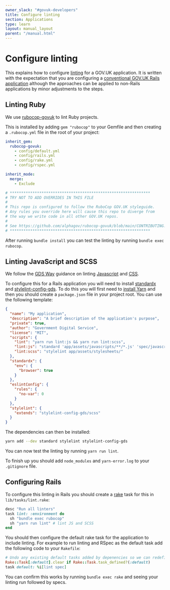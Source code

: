 ```yaml
---
owner_slack: "#govuk-developers"
title: Configure linting
section: Applications
type: learn
layout: manual_layout
parent: "/manual.html"
---
```


# Configure linting

This explains how to configure [linting][] for a GOV.UK application. It is
written with the expectation that you are configuring a
[conventional GOV.UK Rails application][rails] although the approaches
can be applied to non-Rails applications by minor adjustments to the steps.

[linting]: https://en.wikipedia.org/wiki/Lint_(software)
[rails]: /manual/conventions-for-rails-applications.html

## Linting Ruby

We use [rubocop-govuk](https://github.com/alphagov/rubocop-govuk) to lint Ruby
projects.

This is installed by adding `gem "rubocop"` to your Gemfile and then creating a
`.rubocop.yml` file in the root of your project:

```yaml
inherit_gem:
  rubocop-govuk:
    - config/default.yml
    - config/rails.yml
    - config/rake.yml
    - config/rspec.yml

inherit_mode:
  merge:
    - Exclude

# **************************************************************
# TRY NOT TO ADD OVERRIDES IN THIS FILE
#
# This repo is configured to follow the RuboCop GOV.UK styleguide.
# Any rules you override here will cause this repo to diverge from
# the way we write code in all other GOV.UK repos.
#
# See https://github.com/alphagov/rubocop-govuk/blob/main/CONTRIBUTING.md
# **************************************************************
```

After running `bundle install` you can test the linting by running
`bundle exec rubocop`.

## Linting JavaScript and SCSS

We follow the [GDS Way](https://gds-way.cloudapps.digital/) guidance
on linting [Javascript][gds-way-js] and [CSS][gds-way-css].

To configure this for a Rails application you will need to install
[standardx][] and [stylelint-config-gds][]. To do this you will first need to
[install Yarn][yarn-install] and then you should create a `package.json` file
in your project root. You can use the following template:

```json
{
  "name": "My application",
  "description": "A brief description of the application's purpose",
  "private": true,
  "author": "Government Digital Service",
  "license": "MIT",
  "scripts": {
    "lint": "yarn run lint:js && yarn run lint:scss",
    "lint:js": "standard 'app/assets/javascripts/**/*.js' 'spec/javascripts/**/*.js'",
    "lint:scss": "stylelint app/assets/stylesheets/"
  },
  "standardx": {
    "env": {
      "browser": true
    }
  },
  "eslintConfig": {
    "rules": {
      "no-var": 0
    }
  },
  "stylelint": {
    "extends": "stylelint-config-gds/scss"
  }
}
```

The dependencies can then be installed:

```sh
yarn add --dev standard stylelint stylelint-config-gds
```

You can now test the linting by running `yarn run lint`.

To finish up you should add `node_modules` and `yarn-error.log` to
your `.gitignore` file.

[gds-way-js]: https://gds-way.cloudapps.digital/manuals/programming-languages/js.html#linting
[gds-way-css]: https://gds-way.cloudapps.digital/manuals/programming-languages/css.html#linting
[standardx]: https://github.com/standard/standardx
[stylelint-config-gds]: https://github.com/alphagov/stylelint-config-gds
[yarn-install]: https://classic.yarnpkg.com/en/docs/install/

## Configuring Rails

To configure this linting in Rails you should create a [rake][] task for this
in `lib/tasks/lint.rake`:

```rb
desc "Run all linters"
task lint: :environment do
  sh "bundle exec rubocop"
  sh "yarn run lint" # lint JS and SCSS
end
```

You should then configure the default rake task for the application to include
linting. For example to run linting and RSpec as the default task add the
following code to your `Rakefile`:

```rb
# Undo any existing default tasks added by depenencies so we can redefine the task
Rake::Task[:default].clear if Rake::Task.task_defined?(:default)
task default: %i[lint spec]
````

You can confirm this works by running `bundle exec rake` and seeing your
linting run followed by specs.

[rake]: https://github.com/ruby/rake
